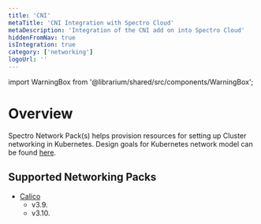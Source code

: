 ```yaml
---
title: 'CNI'
metaTitle: 'CNI Integration with Spectro Cloud'
metaDescription: 'Integration of the CNI add on into Spectro Cloud'
hiddenFromNav: true
isIntegration: true
category: ['networking']
logoUrl: ''
---
```


import WarningBox from '@librarium/shared/src/components/WarningBox';

# Overview

Spectro Network Pack(s) helps provision resources for setting up Cluster networking in Kubernetes. Design goals for Kubernetes network model can be found [here](https://kubernetes.io/docs/concepts/cluster-administration/networking/#the-kubernetes-network-model).

## Supported Networking Packs

* [Calico](/integrations/calico)
    * v3.9.
    * v3.10.
